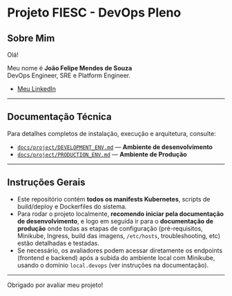 # Projeto FIESC - DevOps Pleno

## Sobre Mim

Olá!

Meu nome é **João Felipe Mendes de Souza**  
DevOps Engineer, SRE e Platform Engineer.

- [Meu LinkedIn](https://www.linkedin.com/in/joaofmds)

---

## Documentação Técnica

Para detalhes completos de instalação, execução e arquitetura, consulte:

- [`docs/project/DEVELOPMENT_ENV.md`](docs/project/DEVELOPMENT_ENV.md) — **Ambiente de desenvolvimento**
- [`docs/project/PRODUCTION_ENV.md`](docs/project/PRODUCTION_ENV.md) — **Ambiente de Produção**

---

## Instruções Gerais

- Este repositório contém **todos os manifests Kubernetes**, scripts de build/deploy e Dockerfiles do sistema.
- Para rodar o projeto localmente, **recomendo iniciar pela documentação de desenvolvimento**, e logo em seguida ir para o **documentação de produção** onde todas as etapas de configuração (pré-requisitos, Minikube, Ingress, build das imagens, `/etc/hosts`, troubleshooting, etc) estão detalhadas e testadas.
- Se necessário, os avaliadores podem acessar diretamente os endpoints (frontend e backend) após a subida do ambiente local com Minikube, usando o domínio `local.devops` (ver instruções na documentação).

---

Obrigado por avaliar meu projeto!

